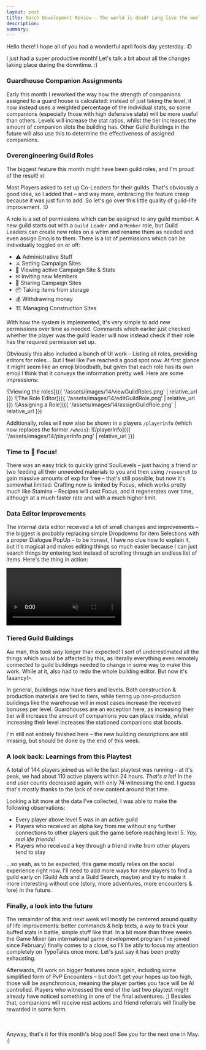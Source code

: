 ```yaml
---
layout: post
title: March Development Review – The world is dead! Long live the world!
description: 
summary: 
---
```


Hello there! I hope all of you had a wonderful april fools day yesterday. :D

I just had a super productive month! Let's talk a bit about all the changes taking place during the downtime. :)

### Guardhouse Companion Assignments
Early this month I reworked the way how the strength of companions assigned to a guard house is calculated: instead of just taking the level, it now instead uses a weighted percentage of the individual stats, so some companions (especially those with high defensive stats) will be more useful than others. Levels will increase the stat ratios, whilst the tier increases the amount of companion slots the building has.
Other Guild Buildings in the future will also use this to determine the effectiveness of assigned companions.

### Overengineering Guild Roles
The biggest feature this month might have been guild roles, and I'm proud of the result! x)

Most Players asked to set up Co-Leaders for their guilds. That's obviously a good idea, so I added that – and way more, embracing the feature creep because it was just fun to add. So let's go over this little quality of guild-life improvement. :D

A role is a set of permissions which can be assigned to any guild member. A new guild starts out with a `Guild Leader` and a `Member` role, but Guild Leaders can create new roles on a whim and rename them as needed and even assign Emojis to them. There is a lot of permissions which can be individually toggled on or off:

- ⚠ Administrative Stuff
- ⚔ Setting Campaign Sites
- 👀 Viewing active Campaign Site & Stats
- ✉ Inviting new Members
- 🤝 Sharing Campaign Sites
- 📦 Taking items from storage
- 💰 Withdrawing money
- 🏗 Managing Construction Sites

With how the system is implemented, it's very simple to add new permissions over time as needed. Commands which earlier just checked whether the player was the guild leader will now instead check if their role has the required permission set up.

Obviously this also included a bunch of UI work – Listing all roles, providing editors for roles... But I feel like I've reached a good spot now. At first glance it might seem like an emoji bloodbath, but given that each role has its own emoji I think that it conveys the information pretty well. Here are some impressions:

![Viewing the roles]({{ '/assets/images/14/viewGuildRoles.png' | relative_url }})
![The Role Editor]({{ '/assets/images/14/editGuildRole.png' | relative_url }})
![Assigning a Role]({{ '/assets/images/14/assignGuildRole.png' | relative_url }})

Additionally, roles will now also be shown in a players `/playerInfo` (which now replaces the former `/whois`):
![/playerInfo]({{ '/assets/images/14/playerInfo.png' | relative_url }})

### Time to 🧘 Focus!
There was an easy trick to quickly grind SoulLevels – just having a friend or two feeding all their unneeded materials to you and then using `/research` to gain massive amounts of exp for free – that's still possible, but now it's somewhat limited: Crafting now is limited by Focus, which works pretty much like Stamina – Recipes will cost Focus, and it regenerates over time, although at a much faster rate and with a much higher limit.

### Data Editor Improvements
The internal data editor received a lot of small changes and improvements – the biggest is probably replacing simple Dropdowns for item Selections with a proper Dialogue PopUp – to be honest, I have no clue how to explain it, but it's magical and makes editing things so much easier because I can just search things by entering text instead of scrolling through an endless list of items. Here's the thing in action:

<video autoplay muted loop>
    <source src="{{ '/assets/images/14/itemSelector.mp4' | relative_url }}" type="video/mp4"/>
Your browser does not seem to support video playback.
</video>

### Tiered Guild Buildings
Aw man, this took *way* longer than expected!
I sort of underestimated all the things which would be affected by this, as literally everything even remotely connected to guild buildings needed to change in some way to make this work. While at it, also had to redo the whole building editor. But now it's faaancy!~

In general, buildings now have tiers and levels. Both construction & production materials are tied to tiers, while tiering up non-production buildings like the warehouse will in most cases increase the received bonuses per level. Guardhouses are an exception here, as increasing their tier will increase the amount of companions you can place inside, whilst increasing their level increases the stationed companions stat boosts. 

I'm still not entirely finished here – the new building descriptions are still missing, but should be done by the end of this week.

### A look back: Learnings from this Playtest
A total of 144 players joined us while the last playtest was running – at it's peak, we had about 110 active players within 24 hours. _That's a lot!_ In the end user counts decreased again, with only 74 witnessing the end. I guess that's mostly thanks to the lack of new content around that time.

Looking a bit more at the data I've collected, I was able to make the following observations:

- Every player above level 5 was in an active guild
- Players who received an alpha key from me without any further connections to other players quit the game before reaching level 5. _Yay, real life friends!_
- Players who received a key through a friend invite from other players tend to stay

...so yeah, as to be expected, this game mostly relies on the social experience right now. I'll need to add more ways for new players to find a guild early on (Guild Ads and a Guild Search, maybe) and try to make it more interesting without one (story, more adventures, more encounters & lore) in the future.

### Finally, a look into the future
The remainder of this and next week will mostly be centered around quality of life improvements: better commands & help texts, a way to track your buffed stats in battle, simple stuff like that. In a bit more than three weeks the Game Mixer (an international game development program I've joined since February) finally comes to a close, so I'll be ably to focus my attention completely on TypoTales once more. Let's just say it has been pretty exhausting.

Afterwards, I'll work on bigger features once again, including some simplified form of PvP Encounters – but don't get your hopes up too high, those will be asynchronous, meaning the player parties you face will be AI controlled. Players who witnessed the end of the last two playtest might already have noticed something in one of the final adventures. ;) Besides that, companions will receive rest actions and friend referrals will finally be rewarded in some form.

<br><br>
Anyway, that's it for this month's blog post! See you for the next one in May. :) 